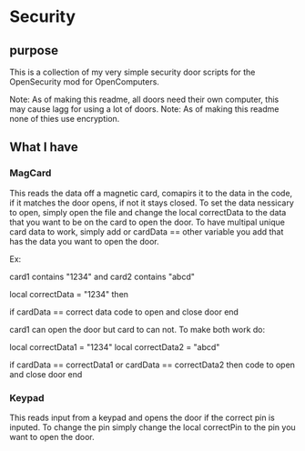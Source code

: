 # Security
## purpose
This is a collection of my very simple security door scripts for the OpenSecurity mod for OpenComputers.

Note: As of making this readme, all doors need their own computer, this may cause lagg for using a lot of doors.
Note: As of making this readme none of thies use encryption.

## What I have
### MagCard

This reads the data off a magnetic card, comapirs it to the data in the code, if it matches the door opens, if not it stays closed.
To set the data nessicary to open, simply open the file and change the local correctData to the data that you want to be on the card
to open the door. To have multipal unique card data to work, simply add or cardData == other variable you add that has the data you
want to open the door.

Ex:

card1 contains "1234" and card2 contains "abcd"

local correctData = "1234" then

if cardData == correct data
code to open and close door
end

card1 can open the door but card to can not. To make both work do:

local correctData1 = "1234"
local correctData2 = "abcd"

if cardData == correctData1 or cardData == correctData2 then
code to open and close door
end

### Keypad

This reads input from a keypad and opens the door if the correct pin is inputed. To change the pin simply change the local correctPin
to the pin you want to open the door.